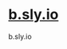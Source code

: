 <h1><a href="http://b.sly.io/">b.sly.io</a></h1>
<head>
<style>
img {
  border-radius: 50%;
}
</style>
<style>
body {
  background-image: url('b.sly.io.gif');
  background-repeat: no-repeat;
  background-attachment: fixed; 
  background-size: 100% 100%;
}
</style>
</head>

b.sly.io
